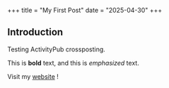 +++
title = "My First Post"
date = "2025-04-30"
+++

## Introduction

Testing ActivityPub crossposting.

This is **bold** text, and this is *emphasized* text.

Visit my [website](https://maxbanister.com/) !
